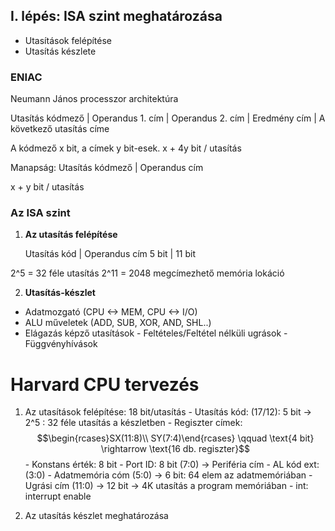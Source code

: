 ## I. lépés: ISA szint meghatározása
- Utasítások felépítése
- Utasítás készlete

### ENIAC
Neumann János processzor architektúra

Utasítás kódmező | Operandus 1. cím | Operandus 2. cím | Eredmény cím | A következő utasítás címe

A kódmező x bit, a címek y bit-esek.
x + 4y bit / utasítás

Manapság:
Utasítás kódmező | Operandus cím

x + y bit / utasítás

### Az ISA szint

1. **Az utasítás felépítése**

	Utasítás kód | Operandus cím
		5 bit      |           11 bit

2^5 = 32 féle utasítás
2^11 = 2048 megcímezhető memória lokáció

2. **Utasítás-készlet**
- Adatmozgató (CPU <-> MEM, CPU <-> I/O)
- ALU műveletek (ADD, SUB, XOR, AND, SHL..)
- Elágazás képző utasítások
		- Feltételes/Feltétel nélküli ugrások
		- Függvényhívások


# Harvard CPU tervezés

1. Az utasítások felépítése: 18 bit/utasítás
				- Utasítás kód: (17/12): 5 bit -> 2^5 : 32 féle utasítás a készletben
				- Regiszter címek: $$\begin{rcases}SX(11:8)\\ SY(7:4)\end{rcases} \qquad \text{4 bit} \rightarrow \text{16 db. regiszter}$$
				- Konstans érték: 8 bit
				- Port ID: 8 bit (7:0) -> Periféria cím
				- AL kód ext: (3:0)
				- Adatmemória cóm (5:0) -> 6 bit: 64 elem az adatmemóriában
				- Ugrási cím (11:0) -> 12 bit -> 4K utasítás a program memóriában
				- int: interrupt enable

2. Az utasítás készlet meghatározása